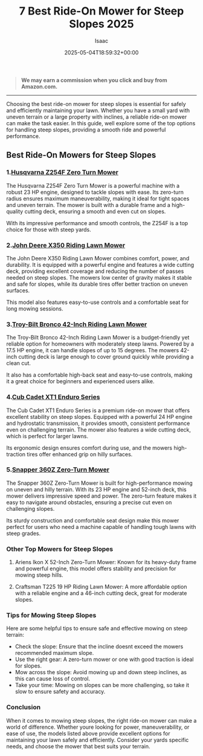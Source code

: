 ﻿---
author: Isaac
layout: post
title: 7 Best Ride-On Mower for Steep Slopes 2025
date: '2025-05-04T18:59:32+00:00'
categories:
- Guide
tags: []
slug: /best-ride-on-mower-for-steep-slopes/
lastmod: 2025-05-07T12:21:25+03:00
---
> **We may earn a commission when you click and buy from Amazon.com.**
>

---
Choosing the best ride-on mower for steep slopes is essential for safely and efficiently maintaining your lawn. Whether you have a small yard with uneven terrain or a large property with inclines, a reliable ride-on mower can make the task easier. In this guide, well explore some of the top options for handling steep slopes, providing a smooth ride and powerful performance.
## Best Ride-On Mowers for Steep Slopes
### 1.[Husqvarna Z254F Zero Turn Mower](https://www.amazon.com/dp/B00T3OZY8Y?tag=p-policy-20)
The Husqvarna Z254F Zero Turn Mower is a powerful machine with a robust 23 HP engine, designed to tackle slopes with ease. Its zero-turn radius ensures maximum maneuverability, making it ideal for tight spaces and uneven terrain. The mower is built with a durable frame and a high-quality cutting deck, ensuring a smooth and even cut on slopes.

With its impressive performance and smooth controls, the Z254F is a top choice for those with steep yards.
### 2.[John Deere X350 Riding Lawn Mower](https://www.amazon.com/dp/B00TE2XAP8?tag=p-policy-20)
The John Deere X350 Riding Lawn Mower combines comfort, power, and durability. It is equipped with a powerful engine and features a wide cutting deck, providing excellent coverage and reducing the number of passes needed on steep slopes. The mowers low center of gravity makes it stable and safe for slopes, while its durable tires offer better traction on uneven surfaces.

This model also features easy-to-use controls and a comfortable seat for long mowing sessions.
### 3.[Troy-Bilt Bronco 42-Inch Riding Lawn Mower](https://www.amazon.com/dp/B07RR9Z2MY?tag=p-policy-20)
The Troy-Bilt Bronco 42-Inch Riding Lawn Mower is a budget-friendly yet reliable option for homeowners with moderately steep lawns. Powered by a 17.5 HP engine, it can handle slopes of up to 15 degrees. The mowers 42-inch cutting deck is large enough to cover ground quickly while providing a clean cut.

It also has a comfortable high-back seat and easy-to-use controls, making it a great choice for beginners and experienced users alike.
### 4.[Cub Cadet XT1 Enduro Series](https://www.amazon.com/dp/B00199GL3G?tag=p-policy-20)
The Cub Cadet XT1 Enduro Series is a premium ride-on mower that offers excellent stability on steep slopes. Equipped with a powerful 24 HP engine and hydrostatic transmission, it provides smooth, consistent performance even on challenging terrain. The mower also features a wide cutting deck, which is perfect for larger lawns.

Its ergonomic design ensures comfort during use, and the mowers high-traction tires offer enhanced grip on hilly surfaces.
### 5.[Snapper 360Z Zero-Turn Mower](https://www.amazon.com/dp/B00A9VLD0Y?tag=p-policy-20)
The Snapper 360Z Zero-Turn Mower is built for high-performance mowing on uneven and hilly terrain. With its 23 HP engine and 52-inch deck, this mower delivers impressive speed and power. The zero-turn feature makes it easy to navigate around obstacles, ensuring a precise cut even on challenging slopes.

Its sturdy construction and comfortable seat design make this mower perfect for users who need a machine capable of handling tough lawns with steep grades.
### Other Top Mowers for Steep Slopes
1. Ariens Ikon X 52-Inch Zero-Turn Mower: Known for its heavy-duty frame and powerful engine, this model offers stability and precision for mowing steep hills.

2. Craftsman T225 19 HP Riding Lawn Mower: A more affordable option with a reliable engine and a 46-inch cutting deck, great for moderate slopes.
### Tips for Mowing Steep Slopes
Here are some helpful tips to ensure safe and effective mowing on steep terrain:
- Check the slope: Ensure that the incline doesnt exceed the mowers recommended maximum slope.
- Use the right gear: A zero-turn mower or one with good traction is ideal for slopes.
- Mow across the slope: Avoid mowing up and down steep inclines, as this can cause loss of control.
- Take your time: Mowing on slopes can be more challenging, so take it slow to ensure safety and accuracy.
### Conclusion
When it comes to mowing steep slopes, the right ride-on mower can make a world of difference. Whether youre looking for power, maneuverability, or ease of use, the models listed above provide excellent options for maintaining your lawn safely and efficiently. Consider your yards specific needs, and choose the mower that best suits your terrain.